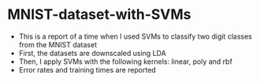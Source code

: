 # MNIST-dataset-with-SVMs

- This is a report of a time when I used SVMs to classify two digit classes from the MNIST dataset
- First, the datasets are downscaled using LDA
- Then, I apply SVMs with the following kernels: linear, poly and rbf
- Error rates and training times are reported
